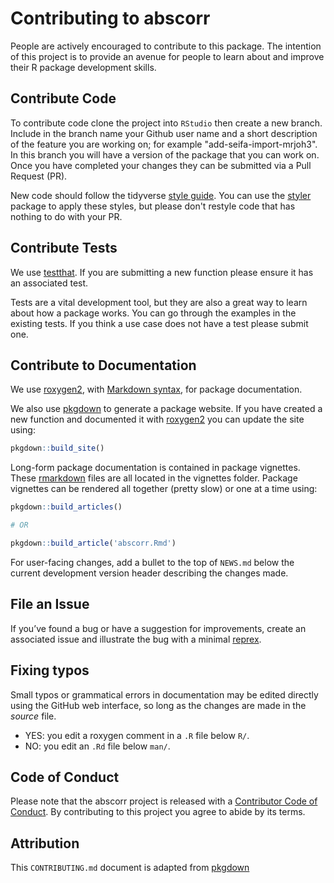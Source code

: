 # Contributing to abscorr

People are actively encouraged to contribute to this package. The intention of this project is to provide 
an avenue for people to learn about and improve their R package development skills. 


## Contribute Code

To contribute code clone the project into `RStudio` then create a new branch. Include in the branch 
name your Github user name and a short description of the feature you are working on; for 
example "add-seifa-import-mrjoh3". In this branch you will have a version of the package that you can 
work on. Once you have completed your changes they can be submitted via a Pull Request (PR).

New code should follow the tidyverse [style guide](http://style.tidyverse.org).
You can use the [styler](https://CRAN.R-project.org/package=styler) package to
apply these styles, but please don't restyle code that has nothing to do with 
your PR.  


## Contribute Tests

We use [testthat](https://cran.r-project.org/package=testthat). If you are submitting a 
new function please ensure it has an associated test.

Tests are a vital development tool, but they are also a great way to learn about how a 
package works. You can go through the examples in the existing tests. If you think a 
use case does not have a test please submit one.


## Contribute to Documentation

We use [roxygen2](https://cran.r-project.org/package=roxygen2), with
[Markdown syntax](https://roxygen2.r-lib.org/articles/rd-formatting.html), 
for package documentation. 

We also use [pkgdown](https://cran.r-project.org/package=pkgdown) to generate a 
package website. If you have created a new function and documented it with 
[roxygen2](https://cran.r-project.org/package=roxygen2) you can update the site using:

```r
pkgdown::build_site()
```

Long-form package documentation is contained in package vignettes. These [rmarkdown](https://cran.r-project.org/package=rmarkdown)
files are all located in the vignettes folder. Package vignettes can be rendered all together 
(pretty slow) or one at a time using:

```r
pkgdown::build_articles()

# OR

pkgdown::build_article('abscorr.Rmd')
```

For user-facing changes, add a bullet to the top of `NEWS.md` below the
current development version header describing the changes made.



## File an Issue

If you’ve found a bug or have a suggestion for improvements, create an associated issue 
and illustrate the bug with a minimal [reprex](https://www.tidyverse.org/help/#reprex).



## Fixing typos

Small typos or grammatical errors in documentation may be edited directly using
the GitHub web interface, so long as the changes are made in the _source_ file.

*  YES: you edit a roxygen comment in a `.R` file below `R/`.
*  NO: you edit an `.Rd` file below `man/`.



## Code of Conduct

Please note that the abscorr project is released with a
[Contributor Code of Conduct](CODE_OF_CONDUCT.md). By contributing to this
project you agree to abide by its terms.


## Attribution

This `CONTRIBUTING.md` document is adapted from [pkgdown](https://github.com/r-lib/pkgdown/blob/master/.github/CONTRIBUTING.md)
